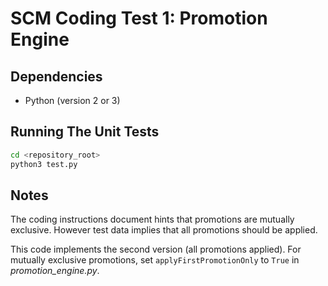 # SCM Coding Test 1: Promotion Engine

## Dependencies

* Python (version 2 or 3)

## Running The Unit Tests

```sh
cd <repository_root>
python3 test.py
```

## Notes

The coding instructions document hints that promotions are mutually exclusive. However test data implies that all promotions should be applied.

This code implements the second version (all promotions applied). For mutually exclusive promotions, set ```applyFirstPromotionOnly``` to ```True``` in _promotion_engine.py_.
